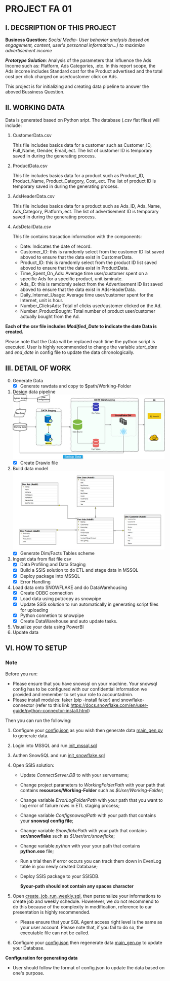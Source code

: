 # PROJECT FA 01

## I. DECSRIPTION OF THIS PROJECT

**Business Question:**
*Social Media- User behavior analysis (based on engagement, content, user's personnal information…) to maximize advertisement income*

***Prototype Solution***: Analysis of the parameters that influence the Ads Income such as: Platform, Ads Categories, .etc. In this report scope, the Ads income includes Standard cost for the Product advertised and the total cost per click charged on user/customer click on Ads.

This project is for initializing and creating data pipeline to answer the aboved Bussiness Question.

## II. WORKING DATA

Data is generated based on Python sript. The database (.csv flat files) will include:

1. CustomerData.csv

    This file includes basics data for a customer such as Customer_ID, Full_Name, Gender, Email,.ect. The list of customer ID is temporary saved in during the generating process.

2. ProductData.csv

    This file includes basics data for a product such as Product_ID, Product_Name, Product_Category, Cost,.ect. The list of product ID is temporary saved in during the generating process.

3. AdsHeaderData.csv

    This file includes basics data for a product such as Ads_ID, Ads_Name, Ads_Category, Platform,.ect. The list of advertisement ID is temporary saved in during the generating process.

4. AdsDetailData.csv


    This file contains trasaction information with the components:
    - Date: Indicates the date of record.
    - Customer_ID: this is ramdomly select from the customer ID list saved aboved to ensure that the data exist in      CustomerData.
    - Product_ID: this is ramdomly select from the product ID list saved aboved to ensure that the data exist in        ProductData.
    - Time_Spent_On_Ads: Average time user/customer spent on a specific Ads for a specific product, unit isminute.
    - Ads_ID: this is ramdomly select from the Advertisement ID list saved aboved to ensure that the data exist in      AdsHeaderData.
    - Daily_Internet_Usage: Average time user/customer spent for the Internet, unit is hour.
    - Number_ClicksAds: Total of clicks user/customer clicked on the Ad.
    - Number_ProductBought: Total number of product user/customer actually bought from the Ad.

**Each of the csv file includes *Modified_Date* to indicate the date Data is created.**

Please note that the Data will be replaced each time the python script is executed. User is highly recommended to change the variable *start_date* and *end_date* in config file to update the data chronologically.

## III. DETAIL OF WORK

0. Generate Data
    - [x] Generate rawdata and copy to $path/Working-Folder
1. Design data pipeline ![ProjectDesign](./docs/Project_Design.png)
    - [x] Create Drawio file
2. Build data model ![DataModel](./docs/data_model_SQL.png)
    - [x] Generate Dim/Facts Tables scheme
3. Ingest data from flat file csv
    - [x] Data Profiling and Data Staging
    - [x] Build a SSIS solution to do ETL and stage data in MSSQL
    - [x] Deploy package into MSSQL
    - [x] Error Handling
4. Load data onto SNOWFLAKE and do DataWarehousing
    - [x] Create ODBC connection
    - [x] Load data using put/copy as snowpipe
    - [x] Update SSIS solution to run automatically in generating script files for uploading
    - [x] Python connetion to snowpipe
    - [x] Create DataWarehouse and auto update tasks.
5. Visualize your data using PowerBI
6. Update data

## VI. HOW TO SETUP

### Note

Before you run:

- Please ensure that you have snowsql on your machine. Your snowsql config has to be configured with our confidential information we provided and remember to set your role to accountadmin.
- Please install modules: faker (pip -install faker) and snowflake-connector (refer to this link <https://docs.snowflake.com/en/user-guide/python-connector-install.html>)
  
Then you can run the following:

1. Configure your [config.json](./resources/python_source/config.json) as you wish then generate data [main_gen.py](./resources/python_source/main_gen.py)  to generate data.

2. Login into MSSQL and run [init_mssql.sql](./src/mssql/init_mssql.sql)

3. Authen SnowSQL and run [init_snowflake.sql](./src/snowflake/init_snowfalke.sql)

4. Open SSIS solution:
    - Update *ConnectServer.DB* to with your servername;
    - Change project parameters to *WorkingFolderPath* with your path that contains **resources/Working-Folder** such as *$User/Working-Folder*;
    - Change variable *ErrorLogFolderPath* with  your path that you want to log error of failure rows in ETL staging process;
    - Change variable *ConfigsnowsqlPath* with  your path that contains your **snowsql config file**;
    - Change variable *SnowflakePath* with your path that contains **scr/snowflake** such as *$User/src/snowflake*;
    - Change variable *python* with your your path that contains **python.exe** file;
    - Run a trial then if error occurs you can track them down in EvenLog table in you newly created Database;
    - Deploy SSIS package to your SSISDB.

        **$your-path should not contain any spaces character**

5. Open [create_job_run_weekly.sql](./src/mssql/create_job_run_weekly.sql), then personalize your informations to     create job and weekly schedule. Howerever, we do not recommend to do this because of the complexity in modification, reference to our presentation is highly recommended.
    - Please ensure that your SQL Agent access right level is the same as your user account. Please note that, if you fail to do so, the executable file can not be called.

6. Configure your [config.json](./resources/python_source/config.json) then regenerate data [main_gen.py](./resources/python_source/main_gen.py) to update your Database.

**Configuration for generating data**

- User should follow the format of config.json to update the data based on one's purpose.
